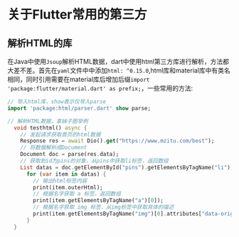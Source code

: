 # 关于Flutter常用的第三方

## 解析HTML的库
在Java中使用`Jsoup`解析HTML数据，dart中使用html第三方库进行解析，方法都大差不差。首先在`yaml`文件中中添加`html: ^0.15.0`,html库和material库中有类名相同，同时引用需要在material库后增加后缀`import 'package:flutter/material.dart' as prefix;`，一些常用的方法:
```dart
// 导入html库，show表示仅导入parse
import 'package:html/parser.dart' show parse;

// 解析HTML数据，拿妹子图举例
  void testhtml() async {
    // 发起请求获取首页的html数据
    Response res = await Dio().get("https://www.mzitu.com/best");
    // 将数据解析成Document
    Document doc = parse(res.data);
    // 获取到id为pins的对象，从pins中获取li标签，返回数组
    List datas = doc.getElementById("pins").getElementsByTagName("li");
      for (var item in datas) {
        // 输出html标签内容  
        print(item.outerHtml);
        // 根据名字获取 a 标签，返回数组
        print(item.getElementsByTagName("a")[0]);
        // 根据名字获取 img 标签，从img标签中获取具体的描述
        print(item.getElementsByTagName("img")[0].attributes["data-original"]);
      }
  }
```